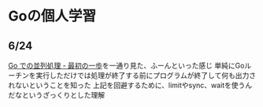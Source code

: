 # Goの個人学習

## 6/24
[Go での並列処理 - 最初の一歩](youtube.com/watch?v=3OOYON47aQ0)を一通り見た、ふーんといった感じ
単純にGoルーチンを実行しただけでは処理が終了する前にプログラムが終了して何も出力されないということを知った
上記を回避するために、limitやsync、waitを使うんだなというざっくりとした理解

